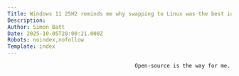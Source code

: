 ```yaml
---
Title: Windows 11 25H2 reminds me why swapping to Linux was the best idea I've had this year
Description: 
Author: Simon Batt
Date: 2025-10-05T20:00:21.000Z
Robots: noindex,nofollow
Template: index
---
```


                                            Open-source is the way for me.
                                        